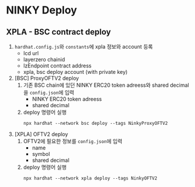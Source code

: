 # NINKY Deploy
## XPLA - BSC contract deploy
1. `hardhat.config.js`와 `constants`에 xpla 정보와 account 등록
   - lcd url
   - layerzero chainid
   - lzEndpoint contract address
   - xpla, bsc deploy account (with private key)
2. [BSC] ProxyOFTV2 deploy
   1. 기존 BSC chain에 있던 NINKY ERC20 token adreess와 shared decimal을 `config.json`에 입력
      - NINKY ERC20 token adreess
      - shared decimal
    2. deploy 명령어 실행
        ``` shell
        npx hardhat --network bsc deploy --tags NinkyProxyOFTV2
        ```
3. [XPLA] OFTV2 deploy
   1. OFTV2에 필요한 정보를 `config.json`에 입력
      - name
      - symbol
      - shared decimal 
   2. deploy 명령어 실행
        ``` shell
        npx hardhat --network xpla deploy --tags NinkyOFTV2
        ```